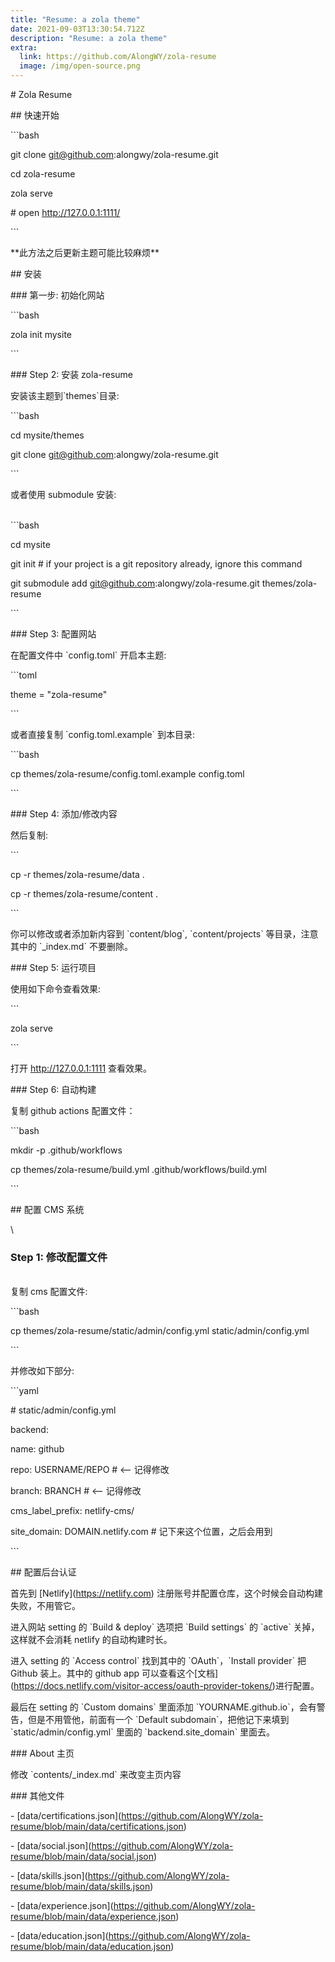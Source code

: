 ```yaml
---
title: "Resume: a zola theme"
date: 2021-09-03T13:30:54.712Z
description: "Resume: a zola theme"
extra:
  link: https://github.com/AlongWY/zola-resume
  image: /img/open-source.png
---
```

\# Zola Resume



\## 快速开始



\`\``bash

git clone git@github.com:alongwy/zola-resume.git

cd zola-resume

zola serve

\# open http://127.0.0.1:1111/

\`\``

\*\*此方法之后更新主题可能比较麻烦\*\*



\## 安装



\### 第一步: 初始化网站



\`\``bash

zola init mysite

\`\``



\### Step 2: 安装 zola-resume

安装该主题到\`themes\`目录:



\`\``bash

cd mysite/themes

git clone git@github.com:alongwy/zola-resume.git

\`\``



或者使用 submodule 安装:

\
\`\``bash

cd mysite

git init # if your project is a git repository already, ignore this command

git submodule add git@github.com:alongwy/zola-resume.git themes/zola-resume

\`\``



\### Step 3: 配置网站

在配置文件中 \`config.toml\` 开启本主题:



\`\``toml

theme = "zola-resume"

\`\``

或者直接复制 \`config.toml.example\` 到本目录:



\`\``bash

cp themes/zola-resume/config.toml.example config.toml

\`\``



\### Step 4: 添加/修改内容

然后复制:



\`\``

cp -r themes/zola-resume/data .

cp -r themes/zola-resume/content .

\`\``

你可以修改或者添加新内容到 \`content/blog\`, \`content/projects\` 等目录，注意其中的 \`_index.md\` 不要删除。



\### Step 5: 运行项目

使用如下命令查看效果:



\`\``

zola serve

\`\``



打开 http://127.0.0.1:1111 查看效果。



\### Step 6: 自动构建

复制 github actions 配置文件：

\`\``bash

mkdir -p .github/workflows

cp themes/zola-resume/build.yml .github/workflows/build.yml

\`\``

\## 配置 CMS 系统

\
### Step 1: 修改配置文件

\
复制 cms 配置文件:



\`\``bash

cp themes/zola-resume/static/admin/config.yml static/admin/config.yml

\`\``



并修改如下部分:



\`\``yaml

\# static/admin/config.yml



backend:

name: github

repo: USERNAME/REPO # <-- 记得修改

branch: BRANCH # <-- 记得修改

cms_label_prefix: netlify-cms/

site_domain: DOMAIN.netlify.com # 记下来这个位置，之后会用到

\`\``

\## 配置后台认证

首先到 \[Netlify](https://netlify.com) 注册账号并配置仓库，这个时候会自动构建失败，不用管它。

进入网站 setting 的 \`Build & deploy\` 选项把 \`Build settings\` 的 \`active\` 关掉，这样就不会消耗 netlify 的自动构建时长。

进入 setting 的 \`Access control\` 找到其中的 \`OAuth\`，\`Install provider\` 把 Github 装上。其中的 github app 可以查看这个\[文档](https://docs.netlify.com/visitor-access/oauth-provider-tokens/)进行配置。

最后在 setting 的 \`Custom domains\` 里面添加 \`YOURNAME.github.io\`，会有警告，但是不用管他，前面有一个 \`Default subdomain\`，把他记下来填到 \`static/admin/config.yml\` 里面的 \`backend.site_domain\` 里面去。

\### About 主页

修改 \`contents/_index.md\` 来改变主页内容

\### 其他文件

\- \[data/certifications.json](https://github.com/AlongWY/zola-resume/blob/main/data/certifications.json)

\- \[data/social.json](https://github.com/AlongWY/zola-resume/blob/main/data/social.json)

\- \[data/skills.json](https://github.com/AlongWY/zola-resume/blob/main/data/skills.json)

\- \[data/experience.json](https://github.com/AlongWY/zola-resume/blob/main/data/experience.json)

\- \[data/education.json](https://github.com/AlongWY/zola-resume/blob/main/data/education.json)
